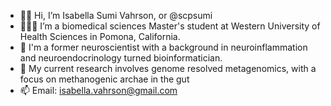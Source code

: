 - 👋🏼  Hi, I’m Isabella Sumi Vahrson, or @scpsumi
- 👩🏼‍🔬  I’m a biomedical sciences Master's student at Western University of Health Sciences in Pomona, California.
- 🧠  I'm a former neuroscientist with a background in neuroinflammation and neuroendocrinology turned bioinformatician.
- 🌱  My current research involves genome resolved metagenomics, with a focus on methanogenic archae in the gut
- 📫  Email: isabella.vahrson@gmail.com

<!---
scpsumi/scpsumi is a ✨ special ✨ repository because its `README.md` (this file) appears on your GitHub profile.
You can click the Preview link to take a look at your changes.
--->
